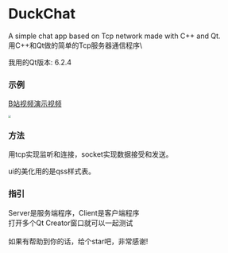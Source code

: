 # DuckChat
A simple chat app based on Tcp network made with C++ and Qt.\
用C++和Qt做的简单的Tcp服务器通信程序\

我用的Qt版本: 6.2.4

### 示例
[B站视频演示视频](https://www.bilibili.com/video/BV1pg4y177y4/?spm_id_from=333.880.my_history.page.click&vd_source=b76bdd11d4d20577d62ab093f32f315a) 

<img src="https://bed.kevinwu.cc/img/duckchat.webp" style="zoom:30%;" />

### 方法

用tcp实现监听和连接，socket实现数据接受和发送。

ui的美化用的是qss样式表。

### 指引
Server是服务端程序，Client是客户端程序\
打开多个Qt Creator窗口就可以一起测试\
\
如果有帮助到你的话，给个star吧，非常感谢!
